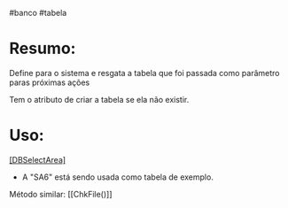 #banco #tabela

# Resumo:
Define para o sistema e resgata a tabela que foi passada como parâmetro paras próximas ações



Tem o atributo de criar a tabela se ela não existir.



# Uso:
[[DBSelectArea]]("SA6")
- A "SA6" está sendo usada como tabela de exemplo.






Método similar:
[[ChkFile()]]
